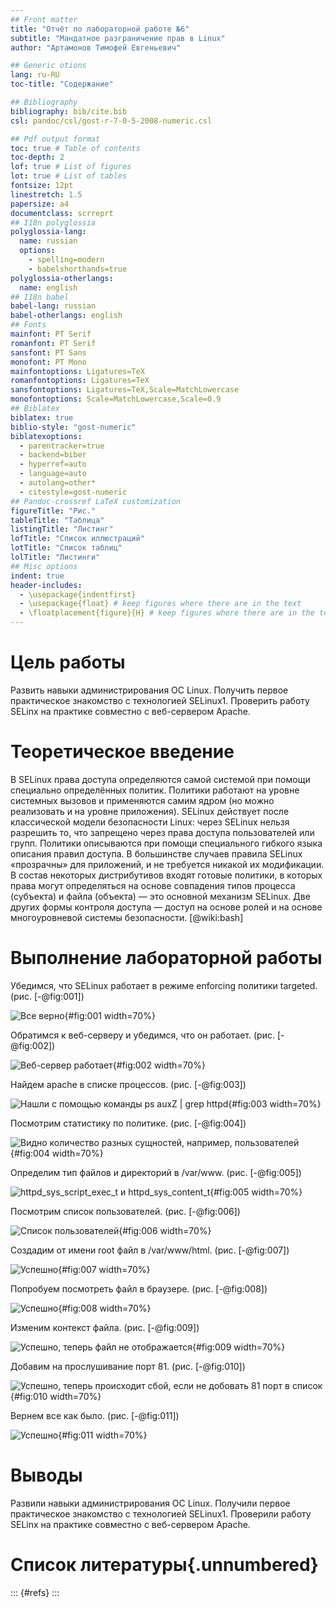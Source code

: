 ```yaml
---
## Front matter
title: "Отчёт по лабораторной работе №6"
subtitle: "Мандатное разграничение прав в Linux"
author: "Артамонов Тимофей Евгеньевич"

## Generic otions
lang: ru-RU
toc-title: "Содержание"

## Bibliography
bibliography: bib/cite.bib
csl: pandoc/csl/gost-r-7-0-5-2008-numeric.csl

## Pdf output format
toc: true # Table of contents
toc-depth: 2
lof: true # List of figures
lot: true # List of tables
fontsize: 12pt
linestretch: 1.5
papersize: a4
documentclass: scrreprt
## I18n polyglossia
polyglossia-lang:
  name: russian
  options:
	- spelling=modern
	- babelshorthands=true
polyglossia-otherlangs:
  name: english
## I18n babel
babel-lang: russian
babel-otherlangs: english
## Fonts
mainfont: PT Serif
romanfont: PT Serif
sansfont: PT Sans
monofont: PT Mono
mainfontoptions: Ligatures=TeX
romanfontoptions: Ligatures=TeX
sansfontoptions: Ligatures=TeX,Scale=MatchLowercase
monofontoptions: Scale=MatchLowercase,Scale=0.9
## Biblatex
biblatex: true
biblio-style: "gost-numeric"
biblatexoptions:
  - parentracker=true
  - backend=biber
  - hyperref=auto
  - language=auto
  - autolang=other*
  - citestyle=gost-numeric
## Pandoc-crossref LaTeX customization
figureTitle: "Рис."
tableTitle: "Таблица"
listingTitle: "Листинг"
lofTitle: "Список иллюстраций"
lotTitle: "Список таблиц"
lolTitle: "Листинги"
## Misc options
indent: true
header-includes:
  - \usepackage{indentfirst}
  - \usepackage{float} # keep figures where there are in the text
  - \floatplacement{figure}{H} # keep figures where there are in the text
---
```


# Цель работы

Развить навыки администрирования ОС Linux. Получить первое практическое знакомство с технологией SELinux1. Проверить работу SELinx на практике совместно с веб-сервером Apache.

# Теоретическое введение

В SELinux права доступа определяются самой системой при помощи специально определённых политик. Политики работают на уровне системных вызовов и применяются самим ядром (но можно реализовать и на уровне приложения). 
SELinux действует после классической модели безопасности Linux: через SELinux нельзя разрешить то, что запрещено через права доступа пользователей или групп. Политики описываются при помощи специального гибкого языка описания правил доступа. 
В большинстве случаев правила SELinux «прозрачны» для приложений, и не требуется никакой их модификации. 
В состав некоторых дистрибутивов входят готовые политики, в которых права могут определяться на основе совпадения типов процесса (субъекта) и файла (объекта) — это основной механизм SELinux. 
Две других формы контроля доступа — доступ на основе ролей и на основе многоуровневой системы безопасности. [@wiki:bash]

# Выполнение лабораторной работы

Убедимся, что SELinux работает в режиме enforcing политики targeted. (рис. [-@fig:001])

![Все верно](image/1.PNG){#fig:001 width=70%}

Обратимся к веб-серверу и убедимся, что он работает. (рис. [-@fig:002])

![Веб-сервер работает](image/2.PNG){#fig:002 width=70%}

Найдем apache в списке процессов. (рис. [-@fig:003])

![Нашли с помощью команды ps auxZ | grep httpd](image/3.PNG){#fig:003 width=70%}

Посмотрим статистику по политике. (рис. [-@fig:004])

![Видно количество разных сущностей, например, пользователей](image/4.PNG){#fig:004 width=70%}

Определим тип файлов и директорий в /var/www. (рис. [-@fig:005])

![httpd_sys_script_exec_t и httpd_sys_content_t](image/5.PNG){#fig:005 width=70%}

Посмотрим список пользователей. (рис. [-@fig:006])

![Список пользователей](image/6.PNG){#fig:006 width=70%}

Создадим от имени root файл в /var/www/html. (рис. [-@fig:007])

![Успешно](image/7.PNG){#fig:007 width=70%}

Попробуем посмотреть файл в браузере. (рис. [-@fig:008])

![Успешно](image/8.PNG){#fig:008 width=70%}

Изменим контекст файла. (рис. [-@fig:009])

![Успешно, теперь файл не отображается](image/9.PNG){#fig:009 width=70%}

Добавим на прослушивание порт 81. (рис. [-@fig:010])

![Успешно, теперь происходит сбой, если не добовать 81 порт в список](image/10.PNG){#fig:010 width=70%}

Вернем все как было. (рис. [-@fig:011])

![Успешно](image/11.PNG){#fig:011 width=70%}

# Выводы

Развили навыки администрирования ОС Linux. Получили первое практическое знакомство с технологией SELinux1. Проверили работу SELinx на практике совместно с веб-сервером Apache.

# Список литературы{.unnumbered}

::: {#refs}
:::

